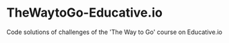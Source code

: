 # TheWaytoGo-Educative.io

Code solutions of challenges of the 'The Way to Go' course on Educative.io
